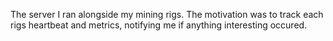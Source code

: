 The server I ran alongside my mining rigs. The motivation was to track each rigs heartbeat and metrics, notifying me if anything interesting occured.
